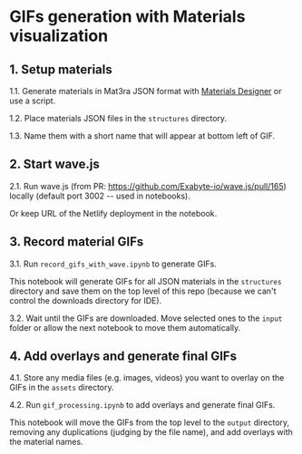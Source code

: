 # GIFs generation with Materials visualization

## 1. Setup materials

1.1. Generate materials in Mat3ra JSON format with [Materials Designer](https://mat3ra-materials-designer.netlify.app/) or use a script.

1.2. Place materials JSON files in the `structures` directory.

1.3. Name them with a short name that will appear at bottom left of GIF.

## 2. Start wave.js

2.1. Run wave.js (from PR: https://github.com/Exabyte-io/wave.js/pull/165) locally (default port 3002 -- used in notebooks).

Or keep URL of the Netlify deployment in the notebook.

## 3. Record material GIFs

3.1. Run `record_gifs_with_wave.ipynb` to generate GIFs.

This notebook will generate GIFs for all JSON materials in the `structures` directory and save them on the top level of this repo (because we can't control the downloads directory for IDE).

3.2. Wait until the GIFs are downloaded. Move selected ones to the `input` folder or allow the next notebook to move them automatically.

## 4. Add overlays and generate final GIFs

4.1. Store any media files (e.g. images, videos) you want to overlay on the GIFs in the `assets` directory.

4.2. Run `gif_processing.ipynb` to add overlays and generate final GIFs.

This notebook will move the GIFs from the top level to the `output` directory, removing any duplications (judging by the file name), and add overlays with the material names.

